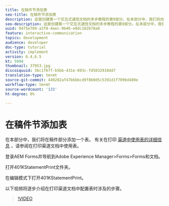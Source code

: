 ```yaml
---
title: 在稿件节添加表
seo-title: 在稿件节添加表
description: 这是创建第一个交互式通信文档的多步教程的第9部分。在本部分中，我们将向稿节添加一个表。
seo-description: 这是创建第一个交互式通信文档的多步教程的第9部分。在本部分中，我们将向稿节添加一个表。
uuid: 9475e769-a3f8-4aec-9b46-e0dc182b78a0
feature: interactive-communication
topics: development
audience: developer
doc-type: tutorial
activity: implement
version: 6.4,6.5
kt: 5994
thumbnail: 37953.jpg
discoiquuid: 36c1f67f-b5bb-431e-893c-fd5032918dd7
translation-type: tm+mt
source-git-commit: 449202af47b6bbcd9f860d5c5391d1f7096d489e
workflow-type: tm+mt
source-wordcount: '133'
ht-degree: 0%

---
```



# 在稿件节添加表

在本部分中，我们将在稿件部分添加一个表。
有关在打印 [渠道中使用表的详细信息](/help/forms/interactive-communications/table-in-print-channel-documents-video-use.md) ，请参阅在打印渠道文档中使用表。

登录AEM Forms并导航到Adobe Experience Manager>Forms>Forms和文档。

打开401KStatementPrint文件夹。

在编辑模式下打开401KStatementPrint。

以下视频将逐步介绍在打印渠道文档中配置表时涉及的步骤。

>[!VIDEO](https://video.tv.adobe.com/v/22387t1?quality=9&learn=on)

